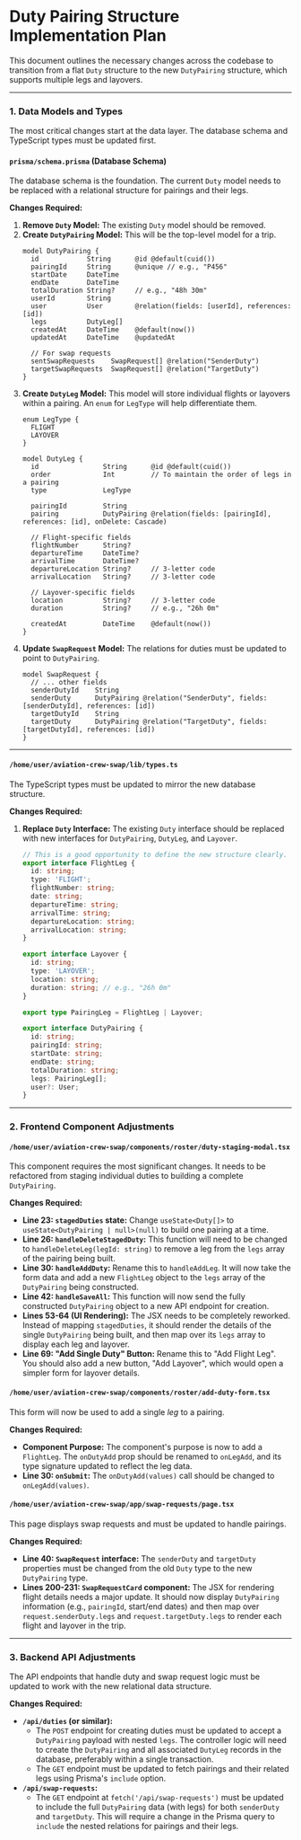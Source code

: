 # Duty Pairing Structure Implementation Plan

This document outlines the necessary changes across the codebase to transition from a flat `Duty` structure to the new `DutyPairing` structure, which supports multiple legs and layovers.

---

### 1. Data Models and Types

The most critical changes start at the data layer. The database schema and TypeScript types must be updated first.

#### `prisma/schema.prisma` (Database Schema)

The database schema is the foundation. The current `Duty` model needs to be replaced with a relational structure for pairings and their legs.

**Changes Required:**

1.  **Remove `Duty` Model:** The existing `Duty` model should be removed.
2.  **Create `DutyPairing` Model:** This will be the top-level model for a trip.
    ```prisma
    model DutyPairing {
      id            String      @id @default(cuid())
      pairingId     String      @unique // e.g., "P456"
      startDate     DateTime
      endDate       DateTime
      totalDuration String?     // e.g., "48h 30m"
      userId        String
      user          User        @relation(fields: [userId], references: [id])
      legs          DutyLeg[]
      createdAt     DateTime    @default(now())
      updatedAt     DateTime    @updatedAt

      // For swap requests
      sentSwapRequests    SwapRequest[] @relation("SenderDuty")
      targetSwapRequests  SwapRequest[] @relation("TargetDuty")
    }
    ```
3.  **Create `DutyLeg` Model:** This model will store individual flights or layovers within a pairing. An `enum` for `LegType` will help differentiate them.
    ```prisma
    enum LegType {
      FLIGHT
      LAYOVER
    }

    model DutyLeg {
      id                String      @id @default(cuid())
      order             Int         // To maintain the order of legs in a pairing
      type              LegType
      
      pairingId         String
      pairing           DutyPairing @relation(fields: [pairingId], references: [id], onDelete: Cascade)

      // Flight-specific fields
      flightNumber      String?
      departureTime     DateTime?
      arrivalTime       DateTime?
      departureLocation String?     // 3-letter code
      arrivalLocation   String?     // 3-letter code

      // Layover-specific fields
      location          String?     // 3-letter code
      duration          String?     // e.g., "26h 0m"

      createdAt         DateTime    @default(now())
    }
    ```
4.  **Update `SwapRequest` Model:** The relations for duties must be updated to point to `DutyPairing`.
    ```prisma
    model SwapRequest {
      // ... other fields
      senderDutyId    String
      senderDuty      DutyPairing @relation("SenderDuty", fields: [senderDutyId], references: [id])
      targetDutyId    String
      targetDuty      DutyPairing @relation("TargetDuty", fields: [targetDutyId], references: [id])
    }
    ```

---

#### `/home/user/aviation-crew-swap/lib/types.ts`

The TypeScript types must be updated to mirror the new database structure.

**Changes Required:**

1.  **Replace `Duty` Interface:** The existing `Duty` interface should be replaced with new interfaces for `DutyPairing`, `DutyLeg`, and `Layover`.

    ```typescript
    // This is a good opportunity to define the new structure clearly.
    export interface FlightLeg {
      id: string;
      type: 'FLIGHT';
      flightNumber: string;
      date: string;
      departureTime: string;
      arrivalTime: string;
      departureLocation: string;
      arrivalLocation: string;
    }

    export interface Layover {
      id: string;
      type: 'LAYOVER';
      location: string;
      duration: string; // e.g., "26h 0m"
    }

    export type PairingLeg = FlightLeg | Layover;

    export interface DutyPairing {
      id: string;
      pairingId: string;
      startDate: string;
      endDate: string;
      totalDuration: string;
      legs: PairingLeg[];
      user?: User;
    }
    ```

---

### 2. Frontend Component Adjustments

#### `/home/user/aviation-crew-swap/components/roster/duty-staging-modal.tsx`

This component requires the most significant changes. It needs to be refactored from staging individual duties to building a complete `DutyPairing`.

**Changes Required:**

*   **Line 23: `stagedDuties` state:** Change `useState<Duty[]>` to `useState<DutyPairing | null>(null)` to build one pairing at a time.
*   **Line 26: `handleDeleteStagedDuty`:** This function will need to be changed to `handleDeleteLeg(legId: string)` to remove a leg from the `legs` array of the pairing being built.
*   **Line 30: `handleAddDuty`:** Rename this to `handleAddLeg`. It will now take the form data and add a new `FlightLeg` object to the `legs` array of the `DutyPairing` being constructed.
*   **Line 42: `handleSaveAll`:** This function will now send the fully constructed `DutyPairing` object to a new API endpoint for creation.
*   **Lines 53-64 (UI Rendering):** The JSX needs to be completely reworked. Instead of mapping `stagedDuties`, it should render the details of the single `DutyPairing` being built, and then map over its `legs` array to display each leg and layover.
*   **Line 69: "Add Single Duty" Button:** Rename this to "Add Flight Leg". You should also add a new button, "Add Layover", which would open a simpler form for layover details.

#### `/home/user/aviation-crew-swap/components/roster/add-duty-form.tsx`

This form will now be used to add a single *leg* to a pairing.

**Changes Required:**

*   **Component Purpose:** The component's purpose is now to add a `FlightLeg`. The `onDutyAdd` prop should be renamed to `onLegAdd`, and its type signature updated to reflect the leg data.
*   **Line 30: `onSubmit`:** The `onDutyAdd(values)` call should be changed to `onLegAdd(values)`.

#### `/home/user/aviation-crew-swap/app/swap-requests/page.tsx`

This page displays swap requests and must be updated to handle pairings.

**Changes Required:**

*   **Line 40: `SwapRequest` interface:** The `senderDuty` and `targetDuty` properties must be changed from the old `Duty` type to the new `DutyPairing` type.
*   **Lines 200-231: `SwapRequestCard` component:** The JSX for rendering flight details needs a major update. It should now display `DutyPairing` information (e.g., `pairingId`, start/end dates) and then map over `request.senderDuty.legs` and `request.targetDuty.legs` to render each flight and layover in the trip.

---

### 3. Backend API Adjustments

The API endpoints that handle duty and swap request logic must be updated to work with the new relational data structure.

**Changes Required:**

*   **`/api/duties` (or similar):**
    *   The `POST` endpoint for creating duties must be updated to accept a `DutyPairing` payload with nested `legs`. The controller logic will need to create the `DutyPairing` and all associated `DutyLeg` records in the database, preferably within a single transaction.
    *   The `GET` endpoint must be updated to fetch pairings and their related legs using Prisma's `include` option.
*   **`/api/swap-requests`:**
    *   The `GET` endpoint at `fetch('/api/swap-requests')` must be updated to include the full `DutyPairing` data (with legs) for both `senderDuty` and `targetDuty`. This will require a change in the Prisma query to `include` the nested relations for pairings and their legs.